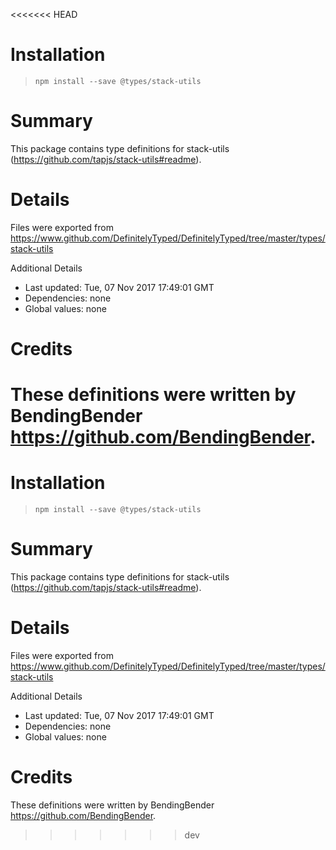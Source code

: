 <<<<<<< HEAD
# Installation
> `npm install --save @types/stack-utils`

# Summary
This package contains type definitions for stack-utils (https://github.com/tapjs/stack-utils#readme).

# Details
Files were exported from https://www.github.com/DefinitelyTyped/DefinitelyTyped/tree/master/types/stack-utils

Additional Details
 * Last updated: Tue, 07 Nov 2017 17:49:01 GMT
 * Dependencies: none
 * Global values: none

# Credits
These definitions were written by BendingBender <https://github.com/BendingBender>.
=======
# Installation
> `npm install --save @types/stack-utils`

# Summary
This package contains type definitions for stack-utils (https://github.com/tapjs/stack-utils#readme).

# Details
Files were exported from https://www.github.com/DefinitelyTyped/DefinitelyTyped/tree/master/types/stack-utils

Additional Details
 * Last updated: Tue, 07 Nov 2017 17:49:01 GMT
 * Dependencies: none
 * Global values: none

# Credits
These definitions were written by BendingBender <https://github.com/BendingBender>.
>>>>>>> dev
